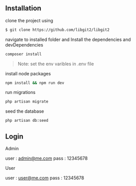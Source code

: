 ## Installation

clone the project using 
```sh
$ git clone https://github.com/libgit2/libgit2
```
navigate to installed folder and Install the dependencies and devDependencies

```sh
composer install
```

> Note: set the env varibles in .env file

install node packages
```sh
npm install && npm run dev
```

run migrations
```sh
php artisan migrate
```

seed the database

```sh
php artisan db:seed
```

## Login

Admin

user : admin@me.com
pass : 12345678

User

user : user@me.com
pass : 12345678